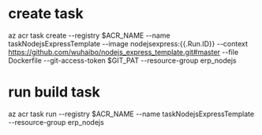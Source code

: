 # create task
az acr task create --registry $ACR_NAME --name taskNodejsExpressTemplate --image nodejsexpress:{{.Run.ID}} --context https://github.com/wuhaibo/nodejs_express_template.git#master --file Dockerfile --git-access-token $GIT_PAT --resource-group erp_nodejs

# run build task
az acr task run --registry $ACR_NAME --name taskNodejsExpressTemplate --resource-group erp_nodejs